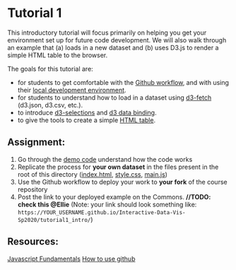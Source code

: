 # Tutorial 1

This introductory tutorial will focus primarily on helping you get your environment set up for future code development. We will also walk through an example that (a) loads in a new dataset and (b) uses D3.js to render a simple HTML table to the browser.

The goals for this tutorial are:

- for students to get comfortable with the [Github workflow](../GIT_SETUP.md), and with using their [local development environment](../README.md).
- for students to understand how to load in a dataset using [d3-fetch](https://github.com/d3/d3-fetch) (d3.json, d3.csv, etc.).
- to introduce [d3-selections](https://bost.ocks.org/mike/selection/) and [d3 data binding](https://observablehq.com/@d3/selection-join).
- to give the tools to create a simple [HTML table](https://developer.mozilla.org/en-US/docs/Web/HTML/Element/table).

## Assignment:

1. Go through the [demo code](demo/) understand how the code works
2. Replicate the process for **your own dataset** in the files present in the root of this directory ([index.html](index.html), [style.css](style.css), [main.js](main.js))
3. Use the Github workflow to deploy your work to **your fork** of the course repository
4. Post the link to your deployed example on the Commons. **//TODO: check this @Ellie**
   (Note: your link should look something like: `https://YOUR_USERNAME.github.io/Interactive-Data-Vis-Sp2020/tutorial1_intro/`)

## Resources:

[Javascript Fundamentals](https://javascript.info/first-steps)
[How to use github](https://git-scm.com/book/en/v2)
